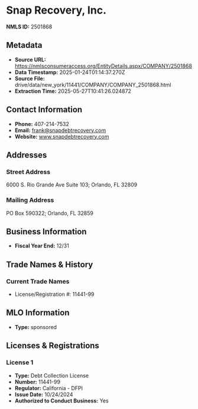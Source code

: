 # Snap Recovery, Inc.

**NMLS ID:** 2501868

## Metadata
- **Source URL:** https://nmlsconsumeraccess.org/EntityDetails.aspx/COMPANY/2501868
- **Data Timestamp:** 2025-01-24T01:14:37.270Z
- **Source File:** drive/data/new_york/11441/COMPANY/COMPANY_2501868.html
- **Extraction Time:** 2025-05-27T10:41:26.024872

## Contact Information
- **Phone:** 407-214-7532
- **Email:** frank@snapdebtrecovery.com
- **Website:** www.snapdebtrecovery.com

## Addresses
### Street Address
6000 S. Rio Grande Ave Suite 103; Orlando, FL 32809

### Mailing Address
PO Box 590322; Orlando, FL 32859

## Business Information
- **Fiscal Year End:** 12/31

## Trade Names & History
### Current Trade Names
- License/Registration #: 11441-99

## MLO Information
- **Type:** sponsored

## Licenses & Registrations

### License 1
- **Type:** Debt Collection License
- **Number:** 11441-99
- **Regulator:** California - DFPI
- **Issue Date:** 10/24/2024
- **Authorized to Conduct Business:** Yes
